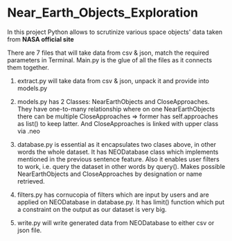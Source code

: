 # Near_Earth_Objects_Exploration


In this project Python allows to scrutinize various space objects' data taken from **NASA official site**

There are 7 files that will take data from csv & json, match the required parameters in Terminal. Main.py is the glue of all the files as it connects them together. 

1. extract.py will take data from csv & json, unpack it and provide into models.py 

2. models.py has 2 Classes: NearEarthObjects and CloseApproaches. They have one-to-many relationship where on one NearEarthObjects
there can be multiple CloseApproaches => former has self.approaches as list() to keep latter. And CloseApproaches is linked with upper class
via .neo

3. database.py is essential as it encapsulates two clases above, in other words the whole dataset. It has NEODatabase class which implements mentioned in the previous sentence feature. Also it enables user filters to work, i.e. query the dataset in other words by query(). Makes possible NearEarthObjects and CloseApproaches by designation or name retrieved. 

4. filters.py has cornucopia of filters which are input by users and are applied on NEODatabase in database.py. It has limit() function which put a constraint on the output as our dataset is very big.

5. write.py will write generated data from NEODatabase to either csv or json file.
